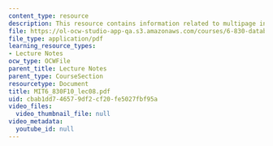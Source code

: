 ```yaml
---
content_type: resource
description: This resource contains information related to multipage interactions.
file: https://ol-ocw-studio-app-qa.s3.amazonaws.com/courses/6-830-database-systems-fall-2010/cbab1dd746579df2cf20fe5027fbf95a_MIT6_830F10_lec07b.pdf
file_type: application/pdf
learning_resource_types:
- Lecture Notes
ocw_type: OCWFile
parent_title: Lecture Notes
parent_type: CourseSection
resourcetype: Document
title: MIT6_830F10_lec08.pdf
uid: cbab1dd7-4657-9df2-cf20-fe5027fbf95a
video_files:
  video_thumbnail_file: null
video_metadata:
  youtube_id: null
---
```

